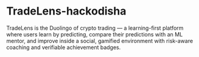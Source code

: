 # TradeLens-hackodisha
TradeLens is the Duolingo of crypto trading — a learning-first platform where users learn by predicting, compare their predictions with an ML mentor, and improve inside a social, gamified environment with risk-aware coaching and verifiable achievement badges.
